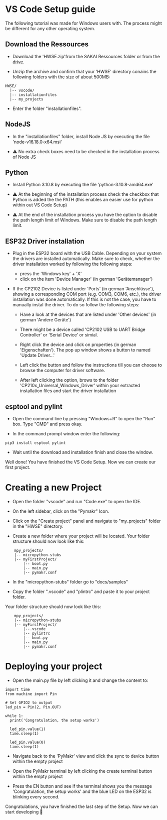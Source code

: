 # VS Code Setup guide

The following tutorial was made for Windows users with. The process might be different for any other operating system.

## Download the Ressources

- Download the 'HWSE.zip'from the SAKAI Ressources folder or from the [drive](https://drive.google.com/drive/folders/1Us2nApnVqCk2eESj3GP7jM6fATm70s_C?usp=sharing). 

- Unzip the archive and confirm that your 'HWSE' directory conains the following folders with the size of about 500MB:

 
```
HWSE/
  |-- vscode/
  |-- installationfiles
  |-- my_projects
```

- Enter the folder "installationfiles".

## NodeJS

- In the "installationfiles" folder, install Node JS by executing the file 'node-v16.18.0-x64.msi'

- :warning: No extra check boxes need to be checked in the installation process of Node JS

## Python

- Install Python 3.10.8 by executing the file 'python-3.10.8-amd64.exe'
- :warning: At the beginning of the installation process check the checkbox that Python is added the the PATH (this enables an easier use for python within out VS Code Setup)

- :warning: At the end of the installation process you have the option to disable the path length limit of Windows. Make sure to disable the path length limit.

## ESP32 Driver installation

- Plug in the ESP32 board with the USB Cable. Depending on your system the drivers are installed automatically. Make sure to check, whether the driver installation worked by following the following steps:

    - press the 'Windows key' + 'X'
    - click on the item 'Device Manager' (in german 'Gerätemanager')
    
- If the CP2102 Device is listed under 'Ports' (in german 'Anschlüsse'), showing a corresponding COM port (e.g. COM3, COM6, etc.), the driver installation was done automatically. If this is not the case, you have to manually instal the driver. To do so follow the following steps:

    - Have a look at the devices that are listed under 'Other devices' (in german 'Andere Geräte')

    - There might be a device called 'CP2102 USB to UART Bridge Controller' or 'Serial Device' or simial.

    - Right click the device and click on properties (in german 'Eigenschaften'). The pop up window shows a button to named 'Update Driver...'
    - Left click the button and follow the instructions till you can choose to browse the computer for driver software.

    - After left clicking the option, brows to the folder 'CP210x_Universal_Windows_Driver' within your extracted installation files and start the driver installation

## esptool and pylint

- Open the command line by pressing "Windows+R" to open the "Run" box. Type "CMD" and press okay.

- In the command prompt window enter the following:

```
pip3 install esptool pylint
```

- Wait until the download and installation finish and close the window.


Well done! You have finished the VS Code Setup.
Now we can create our first project.

# Creating a new Project

- Open the folder "vscode" and run "Code.exe" to open the IDE.

- On the left sidebar, click on the "Pymakr" Icon. 

- Click on the "Create project" panel and navigate to "my_projects" folder in the "HWSE" directory.

- Create a new folder where your project will be located. Your folder structure should now look like this:

```
    mpy_projects/
    |-- micropython-stubs
    |-- myFirstProject/
        |-- boot.py
        |-- main.py
        |-- pymakr.conf
```

- In the "micropython-stubs" folder go to "docs/samples"

- Copy the folder ".vscode" and "plintrc" and paste it to your project folder.

Your folder structure should now look like this:

```
    mpy_projects/
    |-- micropython-stubs
    |-- myFirstProject/
        |--.vscode
        |-- pylintrc
        |-- boot.py
        |-- main.py
        |-- pymakr.conf
```

# Deploying your project

- Open the main.py file by left clicking it and change the content to:

```
import time
from machine import Pin

# Set GPIO2 to output
led_pin = Pin(2, Pin.OUT)

while 1:
  print('Congratulation, the setup works')
  
  led_pin.value(1)
  time.sleep(1)

  led_pin.value(0)
  time.sleep(1)
```

- Navigate back to the 'PyMakr' view and click the sync to device button within the empty project

- Open the PyMakr terminal by left clicking the create terminal button within the empty project

- Press the EN button and see if the terminal shows you the message 'Congratulation, the setup works' and the blue LED on the ESP32 is blinking every second.

Congratulations, you have finished the last step of the Setup. Now we can start developing :tada:
